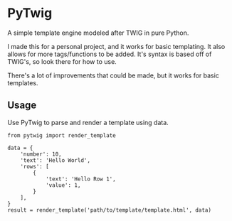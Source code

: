 # PyTwig
A simple template engine modeled after TWIG in pure Python.

I made this for a personal project, and it works for basic templating. It also allows for more tags/functions to be added. It's syntax is based off of TWIG's, so look there for how to use.

There's a lot of improvements that could be made, but it works for basic templates.

## Usage
Use PyTwig to parse and render a template using data.
```
from pytwig import render_template

data = {
    'number': 10,
    'text': 'Hello World',
    'rows': [
        {
            'text': 'Hello Row 1',
            'value': 1,
        }
    ],
}
result = render_template('path/to/template/template.html', data)
```
